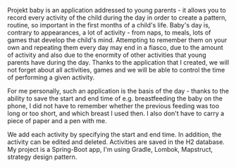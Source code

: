 Projekt baby is an application addressed to young parents - it allows you to record every activity of the child during the day in order to create a pattern, routine, so important in the first months of a child's life.
Baby's day is, contrary to appearances, a lot of activity - from naps, to meals, lots of games that develop the child's mind. Attempting to remember them on your own and repeating them every day may end in a fiasco, due to the amount of activity and also due to the enormity of other activities that young parents have during the day. Thanks to the application that I created, we will not forget about all activities, games and we will be able to control the time of performing a given activity.

For me personally, such an application is the basis of the day - thanks to the ability to save the start and end time of e.g. breastfeeding the baby on the phone, I did not have to remember whether the previous feeding was too long or too short, and which breast I used then. I also don't have to carry a piece of paper and a pen with me.

We add each activity by specifying the start and end time. In addition, the activity can be edited and deleted.
Activities are saved in the H2 database.
My project is a Spring-Boot app, I'm using Gradle, Lombok, Mapstruct, strategy design pattern.
